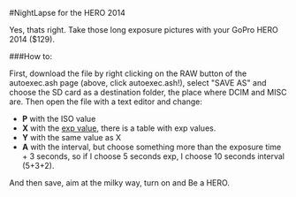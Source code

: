 #NightLapse for the HERO 2014

Yes, thats right. Take those long exposure pictures with your GoPro HERO 2014 ($129).

###How to:

First, download the file by right clicking on the RAW button of the autoexec.ash page (above, click autoexec.ash!), select "SAVE AS" and choose the SD card as a destination folder, the place where DCIM and MISC are. Then open the file with a text editor and change:

* **P** with the ISO value
* **X** with the [exp value](http://chernowii.com/gopro-longexp), there is a table with exp values.
* **Y** with the same value as X
* **A** with the interval, but choose something more than the exposure time + 3 seconds, so if I choose 5 seconds exp, I choose 10 seconds interval (5+3+2).

And then save, aim at the milky way, turn on and Be a HERO.
